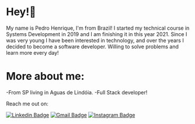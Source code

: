 # Hey!👋

My name is Pedro Henrique, I'm from Brazil! I started my technical course in Systems Development in 2019 and I am finishing it in this year 2021. Since I was very young I have been interested in technology, and over the years I decided to become a software developer. Willing to solve problems and learn more every day!


# More about me:

-From  SP living in Aguas de Lindóia.
-Full Stack developer!

Reach me out on:

 
[![Linkedin Badge](https://img.shields.io/badge/-Pedro%20Henrique-6633cc?style=flat-square&logo=Linkedin&logoColor=white&link=https://www.linkedin.com/in/pedro-henrique-silva-soares-5949ba20a)](https://www.linkedin.com/in/pedro-henrique-silva-soares-5949ba20a)
[![Gmail Badge](https://img.shields.io/badge/-ordep317@gmail.com-6633cc?style=flat-square&logo=Gmail&logoColor=white&link=mailto:ordep317@gmail.com)](mailto:ordep317@gmail.com)
[
![Instagram Badge](https://img.shields.io/badge/-slk_pedroow-6633cc?style=flat-square&logo=Instagram&logoColor=white&link=https://www.instagram.com/slk_pedroow/)
](https://www.instagram.com/slk_pedroow/)
